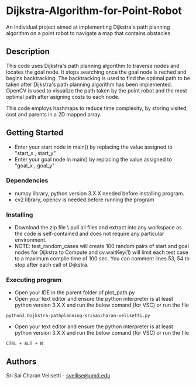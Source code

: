 # Dijkstra-Algorithm-for-Point-Robot
An individual project aimed at implementing Dijkstra's path planning algorithm on a point robot to navigate a map that contains obstacles

## Description

This code uses Dijkstra's path planning algorithm to traverse nodes and locates the goal node. It stops searching once the goal node is reched and begins backtracking. The backtracking is used to find the optimal path to be taken after Dijkstra's path planning algorithm has been implemented. OpenCV is used to visualize the path taken by the point robot and the most optimal path after asigning costs to each node.

This code employs hashmaps to reduce time complexity, by storing visited, cost and parents in a 2D mapped array. 

## Getting Started
* Enter your start node in main() by replacing the value assigned to "start_x , start_y"
* Enter your goal node in main() by replacing the value assigned to "goal_x , goal_y"
### Dependencies

* numpy library, python version 3.X.X needed before installing program.
* cv2 library, opencv is needed before running the program

### Installing

* Download the zip file \ pull all files and extract into any workspace as the code is self-contained and does not require any particular environment. 
* NOTE: test_random_cases will create 100 random pairs of start and goal nodes for Dijkstra to Compute and cv.waitKey(1) will limit each test case to a maximum complie time of 100 sec. You can comment lines 53, 54 to stop after each call of Dijkstra.

### Executing program

* Open your IDE in the parent folder of plot_path.py
* Open your text editor and ensure the python interpreter is at least python version 3.X.X and run the below comand (for VSC) or run the file
```
python3 Dijkstra-pathplanning-srisaicharan-velisetti.py
```

* Open your text editor and ensure the python interpreter is at least python version 3.X.X and run the below comand (for VSC) or run the file
```
CTRL + ALT + N
```
## Authors

Sri Sai Charan Velisetti - svellise@umd.edu
